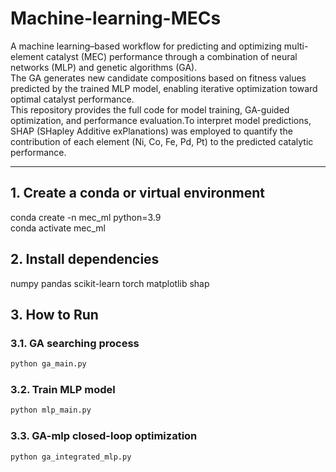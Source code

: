 # Machine-learning-MECs

A machine learning–based workflow for predicting and optimizing multi-element catalyst (MEC) performance through a combination of neural networks (MLP) and genetic algorithms (GA).   
The GA generates new candidate compositions based on fitness values predicted by the trained MLP model, enabling iterative optimization toward optimal catalyst performance.  
This repository provides the full code for model training, GA-guided optimization, and performance evaluation.To interpret model predictions, SHAP (SHapley Additive exPlanations) 
was employed to quantify the contribution of each element (Ni, Co, Fe, Pd, Pt) to the predicted catalytic performance.

---

## 1. Create a conda or virtual environment

conda create -n mec_ml python=3.9  
conda activate mec_ml


## 2. Install dependencies

numpy pandas scikit-learn torch matplotlib shap  

## 3. How to Run
### 3.1. GA searching process
```bash
python ga_main.py
```

### 3.2. Train MLP model
```bash
python mlp_main.py
```

### 3.3. GA-mlp closed-loop optimization
```bash
python ga_integrated_mlp.py
```
